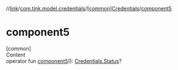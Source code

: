 //[link](../../index.md)/[com.tink.model.credentials](../index.md)/[[common]Credentials](index.md)/[component5](component5.md)



# component5  
[common]  
Content  
operator fun [component5](component5.md)(): [Credentials.Status](-status/index.md)?  




